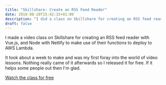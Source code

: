 ```yaml
---
title: "Skillshare: Create an RSS Feed Reader"
date: 2018-08-28T15:42:15+01:00
description: "I did a class on Skillshare for creating an RSS feed reader with Vue.js, and Node with Netlify to make use of their functions to deploy to AWS Lambda."
draft: false
---
```


I made a video class on Skillshare for creating an RSS feed reader with Vue.js, and Node with Netlify to make use of their functions to deploy to AWS Lambda.

It took about a week to make and was my first foray into the world of video lessons. Nothing really came of it afterwards so I released it for free. If it helps some people out then I'm glad.

<p><a href="https://skl.sh/2IOfH8I" target="_blank" rel="noopener noreferrer">Watch the class for free</a></p>